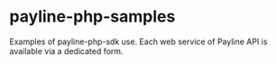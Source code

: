 # payline-php-samples
Examples of payline-php-sdk use. Each web service of Payline API is available via a dedicated form.
